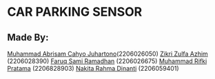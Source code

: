 # CAR PARKING SENSOR

## Made By:
[Muhammad Abrisam Cahyo Juhartono](https://github.com/AbrisamYuhartono)(2206026050)
[Zikri Zulfa Azhim](https://github.com/verszz) (2206028390)
[Faruq Sami Ramadhan](https://github.com/Faruqsamr) (2206026675)
[Muhammad Rifki Pratama](https://github.com/MRifkiPratama) (2206828903)
[Nakita Rahma Dinanti](https://github.com/nakita1203) (2206059401)
